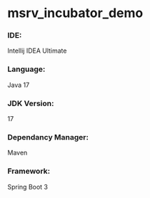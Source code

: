 # msrv_incubator_demo

### IDE: 
Intellij IDEA Ultimate

### Language: 
Java 17

### JDK Version: 
17

### Dependancy Manager: 
Maven

### Framework: 
Spring Boot 3
